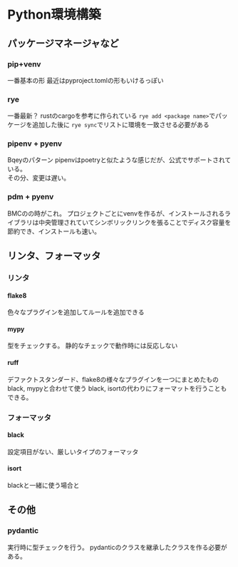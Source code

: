# Python環境構築

## パッケージマネージャなど
### pip+venv
一番基本の形
最近はpyproject.tomlの形もいけるっぽい

### rye
一番最新？
rustのcargoを参考に作られている
`rye add <package name>`でパッケージを追加した後に
`rye sync`でリストに環境を一致させる必要がある

### pipenv + pyenv

Bqeyのパターン
pipenvはpoetryと似たような感じだが、公式でサポートされている。  
その分、変更は遅い。  

### pdm + pyenv

BMCのの時がこれ。
プロジェクトごとにvenvを作るが、インストールされるライブラリは中央管理されていてシンボリックリンクを張ることでディスク容量を節約でき、インストールも速い。

## リンタ、フォーマッタ

### リンタ
#### flake8
色々なプラグインを追加してルールを追加できる

#### mypy
型をチェックする。
静的なチェックで動作時には反応しない

#### ruff
デファクトスタンダード、flake8の様々なプラグインを一つにまとめたもの
black, mypyと合わせて使う
black, isortの代わりにフォーマットを行うこともできる。

### フォーマッタ

#### black
設定項目がない、厳しいタイプのフォーマッタ

#### isort
blackと一緒に使う場合と

## その他
### pydantic
実行時に型チェックを行う。
pydanticのクラスを継承したクラスを作る必要がある。